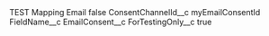 <?xml version="1.0" encoding="UTF-8"?>
<CustomMetadata xmlns="http://soap.sforce.com/2006/04/metadata" xmlns:xsi="http://www.w3.org/2001/XMLSchema-instance" xmlns:xsd="http://www.w3.org/2001/XMLSchema">
    <label>TEST Mapping Email</label>
    <protected>false</protected>
    <values>
        <field>ConsentChannelId__c</field>
        <value xsi:type="xsd:string">myEmailConsentId</value>
    </values>
    <values>
        <field>FieldName__c</field>
        <value xsi:type="xsd:string">EmailConsent__c</value>
    </values>
    <values>
        <field>ForTestingOnly__c</field>
        <value xsi:type="xsd:boolean">true</value>
    </values>
</CustomMetadata>
